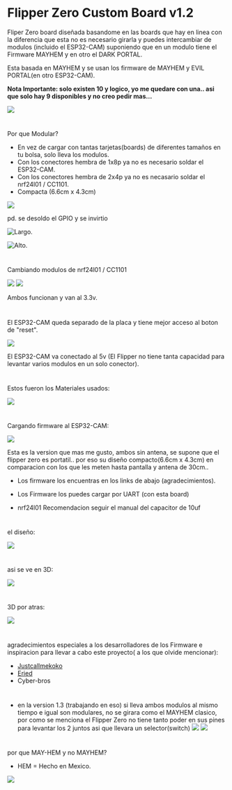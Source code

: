 # Flipper Zero Custom Board v1.2

Fliper Zero board diseñada basandome en las boards que hay en linea con la diferencia que esta no es necesario girarla y puedes intercambiar de modulos (incluido el ESP32-CAM) suponiendo que en un modulo tiene el Firmware MAYHEM y en otro el DARK PORTAL.

Esta basada en MAYHEM y se usan los firmware de MAYHEM y EVIL PORTAL(en otro ESP32-CAM).

**Nota Importante: solo existen 10 y logico, yo me quedare con una.. asi que solo hay 9 disponibles y no creo pedir mas...**

![](images/CC1101onFZ.jpeg)
#
Por que Modular?
- En vez de cargar con tantas tarjetas(boards) de diferentes tamaños en tu bolsa, solo lleva los modulos.
- Con los conectores hembra de 1x8p ya no es necesario soldar el ESP32-CAM.
- Con los conectores hembra de 2x4p ya no es necasario soldar el nrf24l01 / CC1101.
- Compacta (6.6cm x 4.3cm)

![](images/modularview.jpeg)

pd. se desoldo el GPIO y se invirtio

![Largo](images/large.jpeg).

![Alto](images/height.jpeg).
#
Cambiando modulos de nrf24l01 / CC1101

![](images/AssyCC1101.jpeg)
![](images/NRF24onFZ.jpeg)

Ambos funcionan y van al 3.3v.
#
El ESP32-CAM queda separado de la placa y tiene mejor acceso al boton de "reset".

![](images/R1View.jpeg)

El ESP32-CAM va conectado al 5v (El Flipper no tiene tanta capacidad para levantar varios modulos en un solo conector).
#
Estos fueron los Materiales usados:

![](images/RawMats.jpeg)

#
Cargando firmware al ESP32-CAM:

![](images/UFirmware.jpeg)

Esta es la version que mas me gusto, ambos sin antena, se supone que el flipper zero es portatil.. por eso su diseño compacto(6.6cm x 4.3cm) en comparacion con los que les meten hasta pantalla y antena de 30cm..

- Los firmware los encuentras en los links de abajo (agradecimientos).

- Los Firmware los puedes cargar por UART (con esta board)

- nrf24l01 Recomendacion seguir el manual del capacitor de 10uf
#
el diseño:

![](images/design.jpg)
#
asi se ve en 3D:

![](images/design3D.jpg)

#
3D por atras:

![](images/design3DB.jpg)

#
agradecimientos especiales a los desarrolladores de los Firmware e inspiracion para llevar a cabo este proyecto( a los que olvide mencionar):
- [Justcallmekoko](https://github.com/justcallmekoko/ESP32Marauder)
- [Eried](https://github.com/eried/flipperzero-mayhem)
- Cyber-bros

# 
- en la version 1.3 (trabajando en eso) si lleva ambos modulos al mismo tiempo e igual son modulares, no se girara como el MAYHEM clasico, por como se menciona el Flipper Zero no tiene tanto poder en sus pines para levantar los 2 juntos asi que llevara un selector(switch)
![](images/1.3prev.jpg)
![](images/1.3prev3D.jpg)

#
por que MAY-HEM y no MAYHEM?

- HEM = Hecho en Mexico.

![](images/V_for_sign.png)
